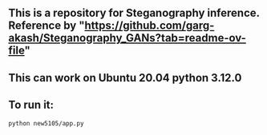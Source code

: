 ## This is a repository for Steganography inference. Reference by "https://github.com/garg-akash/Steganography_GANs?tab=readme-ov-file"
## This can work on Ubuntu 20.04 python 3.12.0
## To run it: 
```bash
python new5105/app.py 